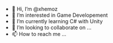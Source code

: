 - 👋 Hi, I’m @xhemoz
- 👀 I’m interested in Game Developement
- 🌱 I’m currently learning C# with Unity
- 💞️ I’m looking to collaborate on ...
- 📫 How to reach me ...

<!---
xhemoz/xhemoz is a ✨ special ✨ repository because its `README.md` (this file) appears on your GitHub profile.
You can click the Preview link to take a look at your changes.
--->
